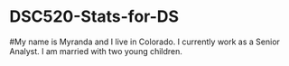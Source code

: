 # DSC520-Stats-for-DS

#My name is Myranda and I live in Colorado. I currently work as a Senior Analyst. I am married with two young children. 